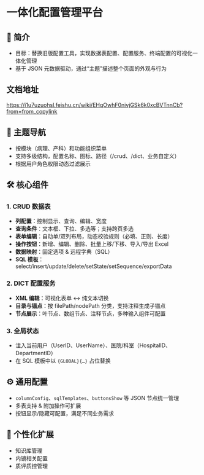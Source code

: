 # 一体化配置管理平台

## 📖 简介  
- 目标：替换旧版配置工具，实现数据表配置、配置服务、终端配置的可视化一体化管理  
- 基于 JSON 元数据驱动，通过“主题”描述整个页面的外观与行为  

## 文档地址
https://i1u7uzuohsl.feishu.cn/wiki/EHqOwhF0nivjGSk6k0xcBVTnnCb?from=from_copylink


## 🐾 主题导航  
- 按模块（病理、产科）和功能组织菜单  
- 支持多级结构，配置名称、图标、路径（/crud、/dict、业务自定义）  
- 根据用户角色权限动态过滤展示  

## 🛠 核心组件  

### 1. CRUD 数据表  
- **列配置**：控制显示、查询、编辑、宽度  
- **查询条件**：文本框、下拉、多选等；支持跨页多选  
- **表单编辑**：自动单/双列布局，动态校验规则（必填、正则、长度）  
- **操作按钮**：新增、编辑、删除、批量上移/下移、导入/导出 Excel  
- **数据映射**：固定选项 & 远程字典（SQL）  
- **SQL 模板**：select/insert/update/delete/setState/setSequence/exportData  

### 2. DICT 配置服务  
- **XML 编辑**：可视化表单 ↔ 纯文本切换  
- **目录与锚点**：按 filePath/nodePath 分类，支持注释生成子锚点  
- **节点展示**：叶节点、数组节点、注释节点，多种输入组件可配置  

### 3. 全局状态  
- 注入当前用户（UserID、UserName）、医院/科室（HospitalID、DepartmentID）  
- 在 SQL 模板中以 `{GLOBAL}{…}` 占位替换  

## ⚙️ 通用配置  
- `columnConfig`、`sqlTemplates`、`buttonsShow` 等 JSON 节点统一管理  
- 多表支持 & 附加操作可扩展  
- 按钮显示/隐藏可配置，满足不同业务需求  

## 🧩 个性化扩展  
- 知识库管理  
- 内镜相关配置  
- 质评质控管理  
